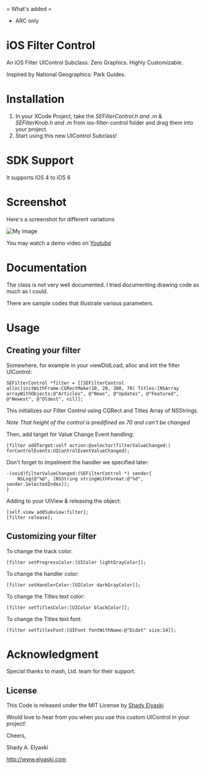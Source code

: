 = What's added =

* ARC only

iOS Filter Control
==================

An iOS Filter UIControl Subclass. Zero Graphics. Highly Customizable.

Inspired by National Geographics: Park Guides.

# Installation

1. In your XCode Project, take the *SEFilterControl.h and .m* & *SEFilterKnob.h and .m* from ios-filter-control folder and drag them into your project. 
2. Start using this new UIControl Subclass!

# SDK Support

It supports iOS 4 to iOS 6

# Screenshot

Here's a screenshot for different variations

![My image](http://blog.elyaski.com/wp-content/uploads/2012/06/iOS-Simulator-Screen-shot-Jun-16-2012-2.38.16-AM.png)

You may watch a demo video on [Youtube](http://www.youtube.com/watch?v=-lvvLnKPUk8)

# Documentation 

The class is not very well documented. I tried documenting drawing code as much as I could.

There are sample codes that illustrate various parameters.


# Usage

## Creating your filter

Somewhere, for example in your viewDidLoad, alloc and init the filter UIControl:

    SEFilterControl *filter = [[SEFilterControl alloc]initWithFrame:CGRectMake(10, 20, 300, 70) Titles:[NSArray arrayWithObjects:@"Articles", @"News", @"Updates", @"Featured", @"Newest", @"Oldest", nil]];

This initializes our Filter Control using CGRect and Titles Array of NSStrings.

*Note That height of the control is predifined as 70 and can't be changed*

Then, add target for Value Change Event handling:

	[filter addTarget:self action:@selector(filterValueChanged:) forControlEvents:UIControlEventValueChanged];

Don't forget to impelment the handler we specified later:

	-(void)filterValueChanged:(SEFilterControl *) sender{
    	NSLog(@"%@", [NSString stringWithFormat:@"%d", sender.SelectedIndex]);
	}
	
Adding to your UIView & releasing the object:

	[self.view addSubview:filter];
    [filter release];

## Customizing your filter

To change the track color:

	[filter setProgressColor:[UIColor lightGrayColor]];

To change the handler color:

	[filter setHandlerColor:[UIColor darkGrayColor]];

To change the Titles text color:

	[filter setTitlesColor:[UIColor blackColor]];

To change the Titles text font:

	[filter setTitlesFont:[UIFont fontWithName:@"Didot" size:14]];


# Acknowledgment

Special thanks to mash, Ltd. team for their support.
       
License
-------

This Code is released under the MIT License by [Shady Elyaski](http://www.elyaski.com)

Would love to hear from you when you use this custom UIControl in your project!

Cheers,

Shady A. Elyaski
  
http://www.elyaski.com
